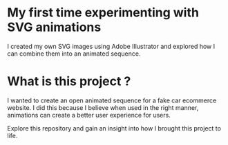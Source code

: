# My first time experimenting with SVG animations
I created my own SVG images using Adobe Illustrator and explored how I can combine them into an animated sequence.

# What is this project ?
I wanted to create an open animated sequence for a fake car ecommerce website. I did this because I believe when used in the right manner, animations can create a better user experience for users.

Explore this repository and gain an insight into how I brought this project to life.
